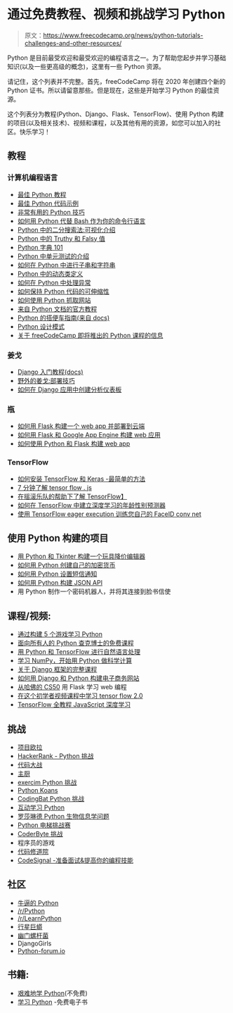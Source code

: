 # 通过免费教程、视频和挑战学习 Python

> 原文：<https://www.freecodecamp.org/news/python-tutorials-challenges-and-other-resources/>

Python 是目前最受欢迎和最受欢迎的编程语言之一。为了帮助您起步并学习基础知识(以及一些更高级的概念)，这里有一些 Python 资源。

请记住，这个列表并不完整。首先，freeCodeCamp 将在 2020 年创建四个新的 Python 证书。所以请留意那些。但是现在，这些是开始学习 Python 的最佳资源。

这个列表分为教程(Python、Django、Flask、TensorFlow)、使用 Python 构建的项目(以及相关技术)、视频和课程，以及其他有用的资源，如您可以加入的社区。快乐学习！

## **教程**

### 计算机编程语言

*   [最佳 Python 教程](https://www.freecodecamp.org/news/best-python-tutorial/)
*   [最佳 Python 代码示例](https://www.freecodecamp.org/news/python-example/)
*   [非常有用的 Python 技巧](https://www.freecodecamp.org/news/an-a-z-of-useful-python-tricks-b467524ee747/)
*   [如何用 Python 代替 Bash 作为你的命令行语言](https://www.freecodecamp.org/news/python-for-system-administration-tutorial/)
*   [Python 中的二分搜索法:可视化介绍](https://www.freecodecamp.org/news/binary-search-in-python-visual-introduction/)
*   [Python 中的 Truthy 和 Falsy 值](https://www.freecodecamp.org/news/truthy-and-falsy-values-in-python/)
*   [Python 字典 101](https://www.freecodecamp.org/news/python-dictionaries-detailed-visual-introduction/)
*   [Python 中单元测试的介绍](https://www.freecodecamp.org/news/an-introduction-to-testing-in-python/)
*   [如何在 Python 中进行子串和字符串](https://www.freecodecamp.org/news/how-to-substring-a-string-in-python/)
*   [Python 中的动态类定义](https://www.freecodecamp.org/news/dynamic-class-definition-in-python-3e6f7d20a381/)
*   [如何在 Python 中处理异常](https://www.freecodecamp.org/news/exception-handling-python/)
*   [如何保持 Python 代码的可伸缩性](https://www.freecodecamp.org/news/how-to-build-scalable-apps-in-python/)
*   [如何使用 Python 抓取网站](https://www.freecodecamp.org/news/scrap-websites-using-python-c0c7ad41d2dd/)
*   [来自 Python 文档的官方教程](https://docs.python.org/3/tutorial/)
*   [Python 的搭便车指南(来自 docs)](https://python-guide.readthedocs.org/en/latest/)
*   [Python 设计模式](https://github.com/faif/python-patterns)
*   [关于 freeCodeCamp 即将推出的 Python 课程的信息](https://www.freecodecamp.org/news/python-curriculum/)

### 姜戈

*   [Django 入门教程(docs)](https://www.djangoproject.com/start/)
*   [野外的姜戈:部署技巧](https://www.freecodecamp.org/news/django-in-the-wild-tips-for-deployment-survival-9b491081c2e4/)
*   [如何在 Django 应用中创建分析仪表板](https://www.freecodecamp.org/news/how-to-create-an-analytics-dashboard-in-django-app/)

### 瓶

*   [如何用 Flask 构建一个 web app 并部署到云端](https://www.freecodecamp.org/news/how-to-build-a-web-application-using-flask-and-deploy-it-to-the-cloud-3551c985e492/)
*   [如何用 Flask 和 Google App Engine 构建 web 应用](https://www.freecodecamp.org/news/how-to-build-a-web-app-using-pythons-flask-and-google-app-engine-52b1bb82b221/)
*   [如何使用 Python 和 Flask 构建 web app](https://www.freecodecamp.org/news/how-to-use-python-and-flask-to-build-a-web-app-an-in-depth-tutorial-437dbfe9f1c6/)

### TensorFlow

*   [如何安装 TensorFlow 和 Keras -最简单的方法](https://www.freecodecamp.org/news/install-tensorflow-and-keras-using-anaconda-navigator-without-command-line/)
*   [7 分钟了解 tensor flow . js](https://www.freecodecamp.org/news/get-to-know-tensorflow-js-in-7-minutes-afcd0dfd3d2f/)
*   [在摇滚乐队的帮助下了解 TensorFlow】](https://www.freecodecamp.org/news/learn-tensorflow-the-word2vec-model-and-the-tsne-algorithm-using-rock-bands-97c99b5dcb3a/)
*   [如何在 TensorFlow 中建立深度学习的年龄性别预测器](https://www.freecodecamp.org/news/how-to-build-an-age-and-gender-multi-task-predictor-with-deep-learning-in-tensorflow-20c28a1bd447/)
*   [使用 TensorFlow eager execution 训练您自己的 FaceID conv net](https://www.freecodecamp.org/news/how-to-train-your-own-faceid-cnn-using-tensorflow-eager-execution-6905afe4fd5a/)

## 使用 Python 构建的项目

*   [用 Python 和 Tkinter 构建一个玩具降价编辑器](https://www.freecodecamp.org/news/lets-create-a-toy-markdown-editor-with-python-tkinter/)
*   [如何用 Python 创建自己的加密货币](https://www.freecodecamp.org/news/create-cryptocurrency-using-python/)
*   [如何用 Python 设置短信通知](https://www.freecodecamp.org/news/20-lines-of-python-code-get-notified-by-sms-when-your-favorite-team-scores-a-goal/)
*   [如何用 Python 构建 JSON API](https://www.freecodecamp.org/news/build-a-simple-json-api-in-python/)
*   用 Python 制作一个密码机器人，并将其连接到脸书信使

## 课程/视频:

*   [通过构建 5 个游戏学习 Python](https://www.freecodecamp.org/news/learn-python-by-building-5-games/)
*   [面向所有人的 Python 查克博士的免费课程](https://www.freecodecamp.org/news/python-for-everybody/)
*   [用 Python 和 TensorFlow 进行自然语言处理](https://www.freecodecamp.org/news/learn-natural-language-processing-no-experience-required/)
*   [学习 NumPy，开始用 Python 做科学计算](https://www.freecodecamp.org/news/numpy-python-tutorial/)
*   [关于 Django 框架的完整课程](https://www.freecodecamp.org/news/python-django-course/)
*   [如何用 Django 和 Python 构建电子商务网站](https://www.freecodecamp.org/news/how-to-build-an-e-commerce-website-with-django-and-python/)
*   [从哈佛的 CS50](https://www.freecodecamp.org/news/learn-web-programming-with-flask-from-harvards-cs50/) 用 Flask 学习 web 编程
*   [在这个初学者视频课程中学习 tensor flow 2.0](https://www.freecodecamp.org/news/learn-to-develop-neural-networks-using-tensorflow-2-0-in-this-beginners-course/)
*   [TensorFlow 全教程 JavaScript 深度学习](https://www.freecodecamp.org/news/tensorflowjs-full-course/)

## **挑战**

*   [项目欧拉](http://projecteuler.net/)
*   [HackerRank - Python 挑战](https://hackerrank.com/domains/python/py-introduction)
*   [代码大战](https://www.codewars.com/)
*   [主厨](https://www.codechef.com/)
*   [exercim Python 挑战](http://exercism.io/languages/python)
*   [Python Koans](https://github.com/gregmalcolm/python_koans)
*   [CodingBat Python 挑战](http://codingbat.com/python)
*   [互动学习 Python](http://www.learnpython.org/)
*   [罗莎琳德 Python 生物信息学问题](http://rosalind.info/problems/locations/)
*   [Python 电梯挑战赛](https://github.com/mshang/python-elevator-challenge)
*   [CoderByte 挑战](https://coderbyte.com/)
*   程序员的游戏
*   [代码修道院](http://www.codeabbey.com/)
*   [CodeSignal -准备面试&提高你的编程技能](https://codesignal.com/)

## **社区**

*   [牛逼的 Python](https://github.com/vinta/awesome-python)
*   [/r/Python](https://www.reddit.com/r/python)
*   [/r/LearnPython](https://www.reddit.com/r/learnpython)
*   [行星巨蟒](http://planetpython.org/)
*   [幽门螺杆菌](http://www.pyladies.com/)
*   DjangoGirls
*   [Python-forum.io](https://python-forum.io/)

## 书籍:

*   [艰难地学 Python](http://learnpythonthehardway.org/book/)(不免费)
*   [学习 Python](https://www.packtpub.com/packt/free-ebook/learning-python) -免费电子书